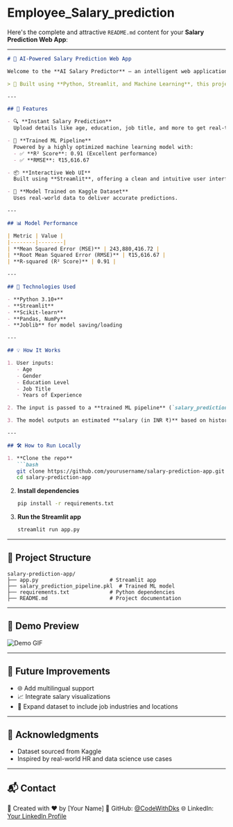 # Employee_Salary_prediction
Here's the complete and attractive `README.md` content for your **Salary Prediction Web App**:

---

````markdown
# 💼 AI-Powered Salary Prediction Web App

Welcome to the **AI Salary Predictor** – an intelligent web application that estimates employee salaries based on key factors such as age, gender, education level, job title, and years of experience.

> 🎯 Built using **Python, Streamlit, and Machine Learning**, this project aims to bridge data and decision-making with ease and accuracy.

---

## 🚀 Features

- 🔍 **Instant Salary Prediction**  
  Upload details like age, education, job title, and more to get real-time salary estimations.

- 🤖 **Trained ML Pipeline**  
  Powered by a highly optimized machine learning model with:
  - ✅ **R² Score**: 0.91 (Excellent performance)
  - ✅ **RMSE**: ₹15,616.67

- 📦 **Interactive Web UI**  
  Built using **Streamlit**, offering a clean and intuitive user interface.

- 💾 **Model Trained on Kaggle Dataset**  
  Uses real-world data to deliver accurate predictions.

---

## 📊 Model Performance

| Metric | Value |
|--------|--------|
| **Mean Squared Error (MSE)** | 243,880,416.72 |
| **Root Mean Squared Error (RMSE)** | ₹15,616.67 |
| **R-squared (R² Score)** | 0.91 |

---

## 🧠 Technologies Used

- **Python 3.10+**
- **Streamlit**
- **Scikit-learn**
- **Pandas, NumPy**
- **Joblib** for model saving/loading

---

## 💡 How It Works

1. User inputs:
   - Age
   - Gender
   - Education Level
   - Job Title
   - Years of Experience

2. The input is passed to a **trained ML pipeline** (`salary_prediction_pipeline.pkl`).

3. The model outputs an estimated **salary (in INR ₹)** based on historical trends.

---

## 🛠 How to Run Locally

1. **Clone the repo**  
   ```bash
   git clone https://github.com/yourusername/salary-prediction-app.git
   cd salary-prediction-app
````

2. **Install dependencies**

   ```bash
   pip install -r requirements.txt
   ```

3. **Run the Streamlit app**

   ```bash
   streamlit run app.py
   ```

---

## 📁 Project Structure

```
salary-prediction-app/
├── app.py                       # Streamlit app
├── salary_prediction_pipeline.pkl  # Trained ML model
├── requirements.txt             # Python dependencies
├── README.md                    # Project documentation
```

---

## 🎥 Demo Preview

![Demo GIF](demo.gif) <!-- Optional: Add if you create a demo later -->

---

## 📌 Future Improvements

* 🌐 Add multilingual support
* 📈 Integrate salary visualizations
* 💼 Expand dataset to include job industries and locations

---

## 🙌 Acknowledgments

* Dataset sourced from Kaggle
* Inspired by real-world HR and data science use cases

---

## 📬 Contact

📧 Created with ❤️ by \[Your Name]
🔗 GitHub: [@CodeWithDks](https://github.com/CodeWithDks)
🌐 LinkedIn: [Your LinkedIn Profile](https://www.linkedin.com/in/deepaksinghai)


```
